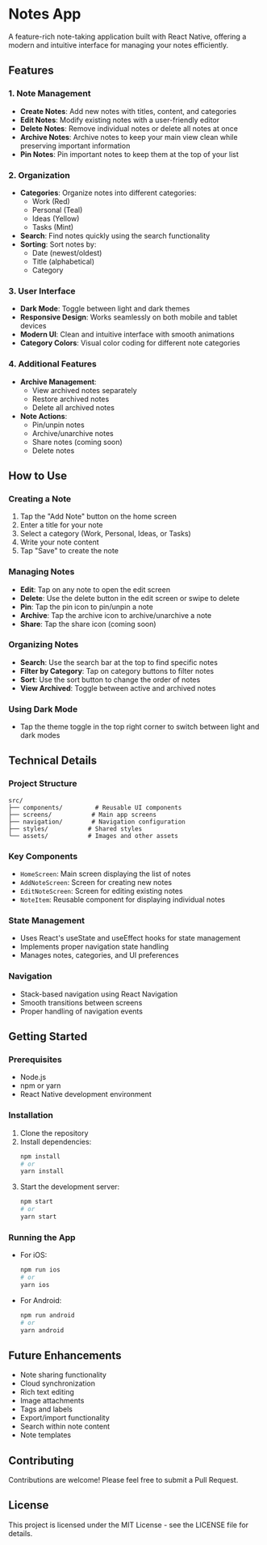 # Notes App

A feature-rich note-taking application built with React Native, offering a modern and intuitive interface for managing your notes efficiently.

## Features

### 1. Note Management
- **Create Notes**: Add new notes with titles, content, and categories
- **Edit Notes**: Modify existing notes with a user-friendly editor
- **Delete Notes**: Remove individual notes or delete all notes at once
- **Archive Notes**: Archive notes to keep your main view clean while preserving important information
- **Pin Notes**: Pin important notes to keep them at the top of your list

### 2. Organization
- **Categories**: Organize notes into different categories:
  - Work (Red)
  - Personal (Teal)
  - Ideas (Yellow)
  - Tasks (Mint)
- **Search**: Find notes quickly using the search functionality
- **Sorting**: Sort notes by:
  - Date (newest/oldest)
  - Title (alphabetical)
  - Category

### 3. User Interface
- **Dark Mode**: Toggle between light and dark themes
- **Responsive Design**: Works seamlessly on both mobile and tablet devices
- **Modern UI**: Clean and intuitive interface with smooth animations
- **Category Colors**: Visual color coding for different note categories

### 4. Additional Features
- **Archive Management**: 
  - View archived notes separately
  - Restore archived notes
  - Delete all archived notes
- **Note Actions**:
  - Pin/unpin notes
  - Archive/unarchive notes
  - Share notes (coming soon)
  - Delete notes

## How to Use

### Creating a Note
1. Tap the "Add Note" button on the home screen
2. Enter a title for your note
3. Select a category (Work, Personal, Ideas, or Tasks)
4. Write your note content
5. Tap "Save" to create the note

### Managing Notes
- **Edit**: Tap on any note to open the edit screen
- **Delete**: Use the delete button in the edit screen or swipe to delete
- **Pin**: Tap the pin icon to pin/unpin a note
- **Archive**: Tap the archive icon to archive/unarchive a note
- **Share**: Tap the share icon (coming soon)

### Organizing Notes
- **Search**: Use the search bar at the top to find specific notes
- **Filter by Category**: Tap on category buttons to filter notes
- **Sort**: Use the sort button to change the order of notes
- **View Archived**: Toggle between active and archived notes

### Using Dark Mode
- Tap the theme toggle in the top right corner to switch between light and dark modes

## Technical Details

### Project Structure
```
src/
├── components/         # Reusable UI components
├── screens/           # Main app screens
├── navigation/        # Navigation configuration
├── styles/           # Shared styles
└── assets/           # Images and other assets
```

### Key Components
- `HomeScreen`: Main screen displaying the list of notes
- `AddNoteScreen`: Screen for creating new notes
- `EditNoteScreen`: Screen for editing existing notes
- `NoteItem`: Reusable component for displaying individual notes

### State Management
- Uses React's useState and useEffect hooks for state management
- Implements proper navigation state handling
- Manages notes, categories, and UI preferences

### Navigation
- Stack-based navigation using React Navigation
- Smooth transitions between screens
- Proper handling of navigation events

## Getting Started

### Prerequisites
- Node.js
- npm or yarn
- React Native development environment

### Installation
1. Clone the repository
2. Install dependencies:
   ```bash
   npm install
   # or
   yarn install
   ```
3. Start the development server:
   ```bash
   npm start
   # or
   yarn start
   ```

### Running the App
- For iOS:
  ```bash
  npm run ios
  # or
  yarn ios
  ```
- For Android:
  ```bash
  npm run android
  # or
  yarn android
  ```

## Future Enhancements
- Note sharing functionality
- Cloud synchronization
- Rich text editing
- Image attachments
- Tags and labels
- Export/import functionality
- Search within note content
- Note templates

## Contributing
Contributions are welcome! Please feel free to submit a Pull Request.

## License
This project is licensed under the MIT License - see the LICENSE file for details. 